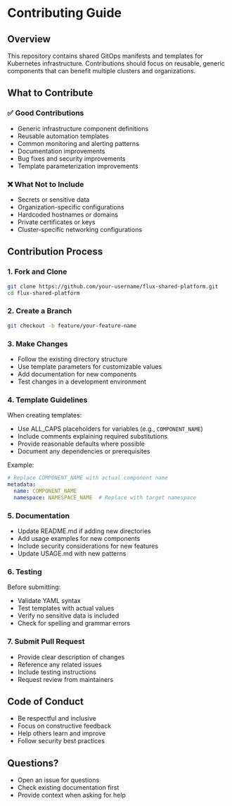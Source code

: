 # Contributing Guide

## Overview

This repository contains shared GitOps manifests and templates for Kubernetes infrastructure. Contributions should focus on reusable, generic components that can benefit multiple clusters and organizations.

## What to Contribute

### ✅ Good Contributions

- Generic infrastructure component definitions
- Reusable automation templates
- Common monitoring and alerting patterns
- Documentation improvements
- Bug fixes and security improvements
- Template parameterization improvements

### ❌ What Not to Include

- Secrets or sensitive data
- Organization-specific configurations
- Hardcoded hostnames or domains
- Private certificates or keys
- Cluster-specific networking configurations

## Contribution Process

### 1. Fork and Clone

```bash
git clone https://github.com/your-username/flux-shared-platform.git
cd flux-shared-platform
```

### 2. Create a Branch

```bash
git checkout -b feature/your-feature-name
```

### 3. Make Changes

- Follow the existing directory structure
- Use template parameters for customizable values
- Add documentation for new components
- Test changes in a development environment

### 4. Template Guidelines

When creating templates:

- Use ALL_CAPS placeholders for variables (e.g., `COMPONENT_NAME`)
- Include comments explaining required substitutions
- Provide reasonable defaults where possible
- Document any dependencies or prerequisites

Example:
```yaml
# Replace COMPONENT_NAME with actual component name
metadata:
  name: COMPONENT_NAME
  namespace: NAMESPACE_NAME  # Replace with target namespace
```

### 5. Documentation

- Update README.md if adding new directories
- Add usage examples for new components
- Include security considerations for new features
- Update USAGE.md with new patterns

### 6. Testing

Before submitting:

- Validate YAML syntax
- Test templates with actual values
- Verify no sensitive data is included
- Check for spelling and grammar errors

### 7. Submit Pull Request

- Provide clear description of changes
- Reference any related issues
- Include testing instructions
- Request review from maintainers

## Code of Conduct

- Be respectful and inclusive
- Focus on constructive feedback
- Help others learn and improve
- Follow security best practices

## Questions?

- Open an issue for questions
- Check existing documentation first
- Provide context when asking for help
